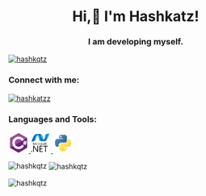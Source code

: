 <h1 align="center">Hi,👋 I'm Hashkatz!</h1>
<h3 align="center">I am developing myself.</h3>

<p align="left"> <a href="https://github.com/ryo-ma/github-profile-trophy"><img src="https://github-profile-trophy.vercel.app/?username=hashkqtz" alt="hashkqtz" /></a> </p>

<h3 align="left">Connect with me:</h3>
<p align="left">
<a href="https://instagram.com/hashkatzz" target="blank"><img align="center" src="https://raw.githubusercontent.com/rahuldkjain/github-profile-readme-generator/master/src/images/icons/Social/instagram.svg" alt="hashkatzz" height="30" width="40" /></a>
</p>

<h3 align="left">Languages and Tools:</h3>
<p align="left"> <a href="https://www.w3schools.com/cs/" target="_blank" rel="noreferrer"> <img src="https://raw.githubusercontent.com/devicons/devicon/master/icons/csharp/csharp-original.svg" alt="csharp" width="40" height="40"/> </a> <a href="https://dotnet.microsoft.com/" target="_blank" rel="noreferrer"> <img src="https://raw.githubusercontent.com/devicons/devicon/master/icons/dot-net/dot-net-original-wordmark.svg" alt="dotnet" width="40" height="40"/> </a> <a href="https://www.python.org" target="_blank" rel="noreferrer"> <img src="https://raw.githubusercontent.com/devicons/devicon/master/icons/python/python-original.svg" alt="python" width="40" height="40"/> </a> </p>

<p><img align="left" src="https://github-readme-stats.vercel.app/api/top-langs?username=hashkqtz&show_icons=true&locale=en&layout=compact" alt="hashkqtz" /></p>

<p>&nbsp;<img align="center" src="https://github-readme-stats.vercel.app/api?username=hashkqtz&show_icons=true&locale=en" alt="hashkqtz" /></p>

<p><img align="center" src="https://github-readme-streak-stats.herokuapp.com/?user=hashkqtz&" alt="hashkqtz" /></p>
